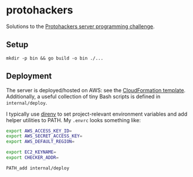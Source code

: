 # protohackers

Solutions to the [Protohackers server programming challenge](https://protohackers.com/).

## Setup

`mkdir -p bin && go build -o bin ./...`

## Deployment

The server is deployed/hosted on AWS: see the
[CloudFormation template](internal/deploy/cfn.yaml).
Additionally, a useful collection of tiny Bash scripts
is defined in `internal/deploy`.

I typically use [direnv](https://github.com/direnv/direnv) to set
project-relevant environment variables and add helper utilities to PATH.
My `.envrc` looks something like:

```bash
export AWS_ACCESS_KEY_ID=
export AWS_SECRET_ACCESS_KEY=
export AWS_DEFAULT_REGION=

export EC2_KEYNAME=
export CHECKER_ADDR=

PATH_add internal/deploy
```
